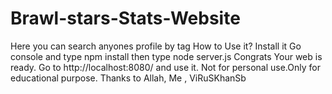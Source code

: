 # Brawl-stars-Stats-Website
Here you can search anyones profile by tag 
How to Use it? 
Install it 
Go console and type npm install 
then type node server.js 
Congrats Your web is ready. 
Go to http://localhost:8080/ and use it. 
Not for personal use.Only for educational purpose. 
Thanks to Allah, Me , ViRuSKhanSb 
